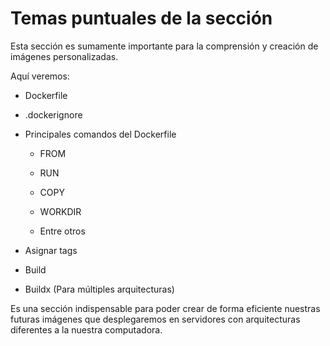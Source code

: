 # Temas puntuales de la sección
Esta sección es sumamente importante para la comprensión y creación de imágenes personalizadas.

Aquí veremos:

* Dockerfile

* .dockerignore

* Principales comandos del Dockerfile

  * FROM

  * RUN

  * COPY

  * WORKDIR

  * Entre otros

* Asignar tags

* Build

* Buildx (Para múltiples arquitecturas)

Es una sección indispensable para poder crear de forma eficiente nuestras futuras imágenes que desplegaremos en servidores con arquitecturas diferentes a la nuestra computadora.